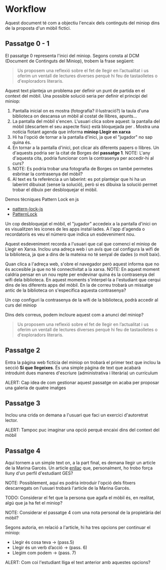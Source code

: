 # Workflow

Aquest document té com a objectiu l'encaix dels continguts del miniop dins de la proposta d'un mòbil fictici.


## Passatge 0 - 1

El passatge 0 representa l'inici del miniop. Segons consta al DCM (Document de Continguts del Miniop), trobem la frase següent:

>Us proposem una reflexió sobre el fet de llegir en l’actualitat i us oferim un ventall de lectures diverses perquè hi feu de tastaolletes o d'exploradors literaris.

Aquest text planteja un problema per definir un punt de partida en el context del mòbil. Una possible solució seria per definir el principi del miniop:

1. Pantalla inicial on es mostra (fotografia? il·lustració?) la taula d'una biblioteca on descansa un mòbil al costat de llibres, apunts...
2. La pantalla del mòbil s'encen. L'usuari clica sobre aquest: la pantalla del mòbil (descartem el seu aspecte físic) està bloquejada per . Mostra una notícia flotant agenda que informa **miniop Llegir en xarxa**
3. Hi ha l'opció de tornar a la pantalla d'inici, ja que el "jugador" no sap quina és.
3. En tornar a la pantalla d'inici, pot clicar als diferents papers o llibres. Un d'aquests podria ser la citat de Borges del **passatge 1**. NOTE: L'any d'aquesta cita, podria funcionar com la contrasenya per accedir-hi al curs?
4. NOTE: Es podria trobar una fotografia de Borges on també permetes esbrinar la contrasenya del mòbil? 
5. Al text es fa referència a un laberint: es pot plantejar que hi ha un laberint dibuixat (sense la solució), però si es dibuixa la solució permet trobar el dibuix per desbloquejar el mòbil.

Demos tècniques Pattern Lock en js

* [pattern-lock-js](https://github.com/tympanix/pattern-lock-js)
* [PatternLock](https://github.com/s-yadav/patternLock)

Un cop desbloquejat el mòbil, el "jugador" accedeix a la pantalla d'inici on es visualitzen les icones de les apps instal·lades. A l'app d'agenda o recordatoris es veu el número que indica un esdeveniment nou.

Aquest esdeveniment recorda a l'usuari que cal que comenci el miniop de Llegir en Xarxa. Inclou una adreça web i un avís que cal configura la wifi de la biblioteca, ja que a dins de la mateixa no té senyal de dades (o molt baix).

Quan clica a l'adreça web, s'obre el navegador però aquest informa que no és accesible ja que no té connectivitat a la xarxa. NOTE: En aquest moment caldria pensar en un nou repte per endevinar quina és la contrasenya del wifi dela biblioteca. En aquest moments s'interpel·la a l'estudiant que cerqui dins de les diferents apps del mòbil. En la de correu trobarà un missatge antic de la biblioteca on s'especifica aquesta contrasenya?

Un cop configuri la contrasenya de la wifi de la biblioteca, podrà accedir al curs del miniop

Dins dels correus, podem incloure aquest com a anunci del miniop?

>Us proposem una reflexió sobre el fet de llegir en l’actualitat i us oferim un ventall de lectures diverses perquè hi feu de tastaolletes o d'exploradors literaris.



## Passatge 2

Entra la pàgina web fictícia del miniop on trobarà el primer text que inclou la secció **Sí que llegeixes**. És una simple pàgina de text que acabarà introduint dues maneres d'escriure (administrativa i literària) un currículum

ALERT: Cap idea de com gestionar aquest passatge on acaba per proposar una galeria de quatre imatges 

## Passatge 3

Inclou una crida on demana a l'usuari que faci un exercici d'autoretrat lector.

ALERT: Tampoc puc imaginar una opció perquè encaixi dins del context del mòbil


## Passatge 4

Aquí tornem a un simple text on, a la part final, es demana llegir un article de la Marina Garcés. Un article [enllaç](https://nativa.cat/2013/05/lectura-i-comunitat/) que, personalment, ho trobo força lluny d'un perfil d'estudiant GES?

NOTE: Possiblement, aquí es podria introduir l'opció dels fitxers descarregats on l'usuari trobarà l'article de la Marina Garcés.

TODO: Considerar el fet que la persona que agafa el mòbil és, en realitat, algú que ja ha fet el miniop?

NOTE: Considerar el passatge 4 com una nota personal de la propietària del mòbil?

Segons autoria, en relació a l'article, hi ha tres opcions per continuar el miniop:

* Llegir és cosa teva ->  (pass.5)
* Llegir és un verb d’acció -> (pass. 6)
* Llegim com podem -> (pass. 7)

ALERT: Com coi l'estudiant lliga el text anterior amb aquestes opcions?















